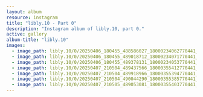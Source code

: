 ```yaml
---
layout: album
resource: instagram
title: "libly.10 - Part 0"
description: "Instagram album of libly.10, part 0."
active: gallery
album-title: "libly.10"
images:
  - image_path: libly.10/0/20250406_180455_488586027_18000234062770441_5722253366666128126_n.jpg
  - image_path: libly.10/0/20250406_180455_489018712_18000234071770441_4299593278902092797_n.jpg
  - image_path: libly.10/0/20250406_180455_489378131_18000234053770441_1673459860259183721_n.jpg
  - image_path: libly.10/0/20250407_210504_489437566_18000355412770441_7670175718473253136_n.jpg
  - image_path: libly.10/0/20250407_210504_489918966_18000355394770441_4882171030748858843_n.jpg
  - image_path: libly.10/0/20250407_210504_490044290_18000355385770441_7961614479672978469_n.jpg
  - image_path: libly.10/0/20250407_210505_489053081_18000355403770441_6026714453494039062_n.jpg
---
```

